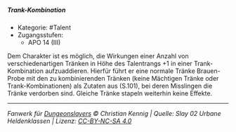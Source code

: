 <!---
Dies ist ein Fanwerk für DUNGEONSLAYERS © von Christian Kennig

Quellen:      [Slay 02 Urbane Heldenklassen](https://www.f-space.de/ds4/downloads.html)
              [Talentbeschreibungen](https://www.f-space.de/ds4/tools-talentcards.html)
License:      [CC-BY-NC-SA 4.0](https://creativecommons.org/licenses/by-nc-sa/4.0/deed.de)
Richtlinien:  [Fanwerkrichtlinien](https://www.dungeonslayers.net/fanwerk-richtlinien/)
Autor:        Zauberlehrling
-->

##### Trank-Kombination

- Kategorie: #Talent
- Zugangsstufen:
  - APO 14 (III)

Dem Charakter ist es möglich, die Wirkungen einer Anzahl von verschiedenartigen Tränken in Höhe des Talentrangs +1 in einer Trank-Kombination aufzuaddieren. Hierfür führt er eine normale Tränke Brauen-Probe mit den zu kombinierenden Tränken (keine Mächtigen Tränke oder Trank-Kombinationen) als Zutaten aus (S.101), bei deren Misslingen die Tränke verdorben sind. Gleiche Tränke stapeln weiterhin keine Effekte.

---

_Fanwerk für [Dungeonslayers](https://www.dungeonslayers.net/) © Christian Kennig | Quelle: Slay 02 Urbane Heldenklassen | Lizenz: [CC-BY-NC-SA 4.0](https://creativecommons.org/licenses/by-nc-sa/4.0/deed.de)_
